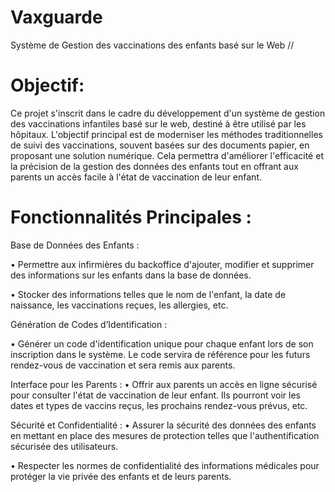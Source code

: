 # Vaxguarde
Système de Gestion des vaccinations des enfants basé sur le Web //

# Objectif:

Ce projet s'inscrit dans le cadre du développement d'un système de gestion des vaccinations infantiles basé sur le web, destiné à être utilisé par les hôpitaux. L'objectif principal est de moderniser les méthodes traditionnelles de suivi des vaccinations, souvent basées sur des documents papier, en proposant une solution numérique. Cela permettra d'améliorer l'efficacité et la précision de la gestion des données des enfants tout en offrant aux parents un accès facile à l'état de vaccination de leur enfant.

# Fonctionnalités Principales :

 Base de Données des Enfants :

•	Permettre aux infirmières du backoffice d'ajouter, modifier et supprimer des informations sur les enfants dans la base de données.

•	Stocker des informations telles que le nom de l'enfant, la date de naissance, les vaccinations reçues, les allergies, etc.

Génération de Codes d’Identification : 

•	Générer un code d'identification unique pour chaque enfant lors de son inscription dans le système. Le code servira de référence pour les futurs rendez-vous de vaccination et sera remis aux parents.


Interface pour les Parents :
•	Offrir aux parents un accès en ligne sécurisé pour consulter l'état de vaccination de leur enfant. Ils pourront voir les dates et types de vaccins reçus, les prochains rendez-vous prévus, etc.

 Sécurité et Confidentialité :
•	Assurer la sécurité des données des enfants en mettant en place des mesures de protection telles que l'authentification sécurisée des utilisateurs.

•	Respecter les normes de confidentialité des informations médicales pour protéger la vie privée des enfants et de leurs parents.
